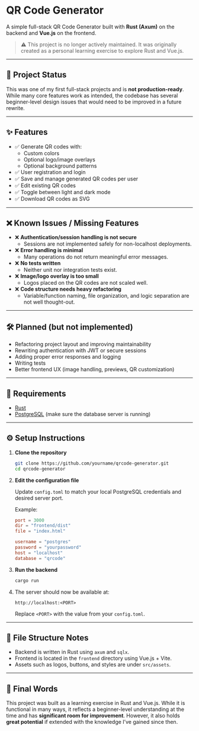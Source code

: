 
# QR Code Generator

A simple full-stack QR Code Generator built with **Rust (Axum)** on the backend and **Vue.js** on the frontend.

> ⚠️ This project is no longer actively maintained. It was originally created as a personal learning exercise to explore Rust and Vue.js.

---

## 🚧 Project Status

This was one of my first full-stack projects and is **not production-ready**. While many core features work as intended, the codebase has several beginner-level design issues that would need to be improved in a future rewrite.

---

## ✨ Features

- ✅ Generate QR codes with:
  - Custom colors
  - Optional logo/image overlays
  - Optional background patterns
- ✅ User registration and login
- ✅ Save and manage generated QR codes per user
- ✅ Edit existing QR codes
- ✅ Toggle between light and dark mode
- ✅ Download QR codes as SVG

---

## ❌ Known Issues / Missing Features

- ❌ **Authentication/session handling is not secure**
  - Sessions are not implemented safely for non-localhost deployments.
- ❌ **Error handling is minimal**
  - Many operations do not return meaningful error messages.
- ❌ **No tests written**
  - Neither unit nor integration tests exist.
- ❌ **Image/logo overlay is too small**
  - Logos placed on the QR codes are not scaled well.
- ❌ **Code structure needs heavy refactoring**
  - Variable/function naming, file organization, and logic separation are not well thought-out.

---

## 🛠 Planned (but not implemented)

- Refactoring project layout and improving maintainability
- Rewriting authentication with JWT or secure sessions
- Adding proper error responses and logging
- Writing tests
- Better frontend UX (image handling, previews, QR customization)

---

## 🧪 Requirements

- [Rust](https://www.rust-lang.org/tools/install)
- [PostgreSQL](https://www.postgresql.org/download/) (make sure the database server is running)

---

## ⚙️ Setup Instructions

1. **Clone the repository**

   ```bash
   git clone https://github.com/yourname/qrcode-generator.git
   cd qrcode-generator
   ```

2. **Edit the configuration file**

   Update `config.toml` to match your local PostgreSQL credentials and desired server port.

   Example:
   ```toml
   port = 3000
   dir = "frontend/dist"
   file = "index.html"

   username = "postgres"
   password = "yourpassword"
   host = "localhost"
   database = "qrcode"
   ```

3. **Run the backend**

   ```bash
   cargo run
   ```

4. The server should now be available at:

   ```
   http://localhost:<PORT>
   ```

   Replace `<PORT>` with the value from your `config.toml`.

---

## 🧩 File Structure Notes

- Backend is written in Rust using `axum` and `sqlx`.
- Frontend is located in the `frontend` directory using Vue.js + Vite.
- Assets such as logos, buttons, and styles are under `src/assets`.

---

## 📌 Final Words

This project was built as a learning exercise in Rust and Vue.js. While it is functional in many ways, it reflects a beginner-level understanding at the time and has **significant room for improvement**. However, it also holds **great potential** if extended with the knowledge I’ve gained since then.
